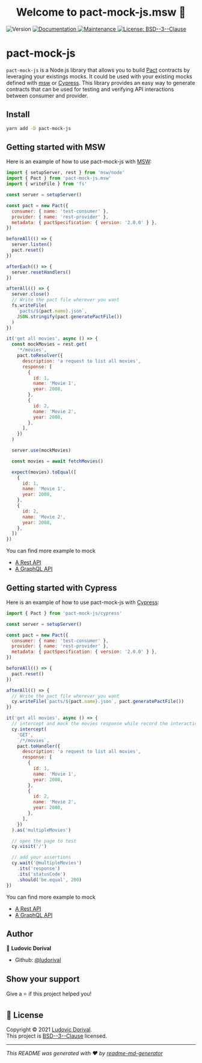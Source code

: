 <h1 align="center">Welcome to pact-mock-js.msw 👋</h1>
<p>
  <img alt="Version" src="https://img.shields.io/github/v/release/ludorival/pact-mock-js" />
  <a href="https://github.com/ludorival/pact-mock-js/#readme" target="_blank">
    <img alt="Documentation" src="https://img.shields.io/badge/documentation-yes-brightgreen.svg" />
  </a>
  <a href="https://github.com/ludorival/pact-mock-js/graphs/commit-activity" target="_blank">
    <img alt="Maintenance" src="https://img.shields.io/badge/Maintained%3F-yes-green.svg" />
  </a>
  <a href="https://github.com/ludorival/pact-mock-js/blob/master/LICENSE" target="_blank">
    <img alt="License: BSD--3--Clause" src="https://img.shields.io/github/license/ludorival/pact-mock-js" />
  </a>
</p>

# pact-mock-js

`pact-mock-js` is a Node.js library that allows you to build [Pact](https://docs.pact.io/) contracts by leveraging your existings mocks. It could be used with your existing mocks defined with [msw](https://mswjs.io/) or [Cypress](https://www.cypress.io/). This library provides an easy way to generate contracts that can be used for testing and verifying API interactions between consumer and provider.

## Install

```sh
yarn add -D pact-mock-js
```

## Getting started with MSW

Here is an example of how to use pact-mock-js with [MSW](https://mswjs.io/):

```js
import { setupServer, rest } from 'msw/node'
import { Pact } from 'pact-mock-js.msw'
import { writeFile } from 'fs'

const server = setupServer()

const pact = new Pact({
  consumer: { name: 'test-consumer' },
  provider: { name: 'rest-provider' },
  metadata: { pactSpecification: { version: '2.0.0' } },
})

beforeAll(() => {
  server.listen()
  pact.reset()
})

afterEach(() => {
  server.resetHandlers()
})

afterAll(() => {
  server.close()
  // Write the pact file wherever you want
  fs.writeFile(
    `pacts/${pact.name}.json`,
    JSON.stringify(pact.generatePactFile())
  )
})

it('get all movies', async () => {
  const mockMovies = rest.get(
    '*/movies',
    pact.toResolver({
      description: 'a request to list all movies',
      response: [
        {
          id: 1,
          name: 'Movie 1',
          year: 2008,
        },
        {
          id: 2,
          name: 'Movie 2',
          year: 2008,
        },
      ],
    })
  )

  server.use(mockMovies)

  const movies = await fetchMovies()

  expect(movies).toEqual([
    {
      id: 1,
      name: 'Movie 1',
      year: 2008,
    },
    {
      id: 2,
      name: 'Movie 2',
      year: 2008,
    },
  ])
})
```

You can find more example to mock

- [A Rest API](./src/msw/test/rest/rest.client.test.ts)
- [A GraphQL API](./src/msw/test/graphql/graphql.client.test.ts)

## Getting started with Cypress

Here is an example of how to use pact-mock-js with [Cypress](https://www.cypress.io/):

```js
import { Pact } from 'pact-mock-js/cypress'

const server = setupServer()

const pact = new Pact({
  consumer: { name: 'test-consumer' },
  provider: { name: 'rest-provider' },
  metadata: { pactSpecification: { version: '2.0.0' } },
})

beforeAll(() => {
  pact.reset()
})

afterAll(() => {
  // Write the pact file wherever you want
  cy.writeFile(`pacts/${pact.name}.json`, pact.generatePactFile())
})

it('get all movies', async () => {
  // intercept and mock the movies response while record the interaction
  cy.intercept(
    'GET',
    `/*/movies`,
    pact.toHandler({
      description: 'a request to list all movies',
      response: [
        {
          id: 1,
          name: 'Movie 1',
          year: 2008,
        },
        {
          id: 2,
          name: 'Movie 2',
          year: 2008,
        },
      ],
    })
  ).as('multipleMovies')

  // open the page to test
  cy.visit('/')

  // add your assertions
  cy.wait('@multipleMovies')
    .its('response')
    .its('statusCode')
    .should('be.equal', 200)
})
```

You can find more example to mock

- [A Rest API](./src/cypress/test/rest/rest.client.cy.tsx)
- [A GraphQL API](./src/cypress/test/graphql/graphql.client.cy.tsx)

## Author

👤 **Ludovic Dorival**

- Github: [@ludorival](https://github.com/ludorival)

## Show your support

Give a ⭐️ if this project helped you!

## 📝 License

Copyright © 2021 [Ludovic Dorival](https://github.com/ludorival).<br />
This project is [BSD--3--Clause](https://github.com/ludorival/pact-mock-js/msw/blob/master/LICENSE) licensed.

---

_This README was generated with ❤️ by [readme-md-generator](https://github.com/kefranabg/readme-md-generator)_
